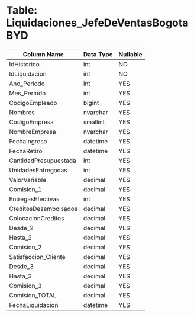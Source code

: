 # Table: Liquidaciones_JefeDeVentasBogotaBYD

| Column Name | Data Type | Nullable |
|-------------|-----------|----------|
| IdHistorico | int | NO |
| IdLiquidacion | int | NO |
| Ano_Periodo | int | YES |
| Mes_Periodo | int | YES |
| CodigoEmpleado | bigint | YES |
| Nombres | nvarchar | YES |
| CodigoEmpresa | smallint | YES |
| NombreEmpresa | nvarchar | YES |
| FechaIngreso | datetime | YES |
| FechaRetiro | datetime | YES |
| CantidadPresupuestada | int | YES |
| UnidadesEntregadas | int | YES |
| ValorVariable | decimal | YES |
| Comision_1 | decimal | YES |
| EntregasEfectivas | int | YES |
| CreditosDesembolsados | decimal | YES |
| ColocacionCreditos | decimal | YES |
| Desde_2 | decimal | YES |
| Hasta_2 | decimal | YES |
| Comision_2 | decimal | YES |
| Satisfaccion_Cliente | decimal | YES |
| Desde_3 | decimal | YES |
| Hasta_3 | decimal | YES |
| Comision_3 | decimal | YES |
| Comision_TOTAL | decimal | YES |
| FechaLiquidacion | datetime | YES |
